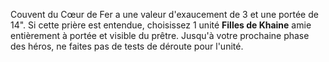 Couvent du Cœur de Fer a une valeur d'exaucement de 3 et une portée de 14". Si cette prière est entendue, choisissez 1 unité __Filles de Khaine__ amie entièrement à portée et visible du prêtre. Jusqu'à votre prochaine phase des héros, ne faites pas de tests de déroute pour l'unité.